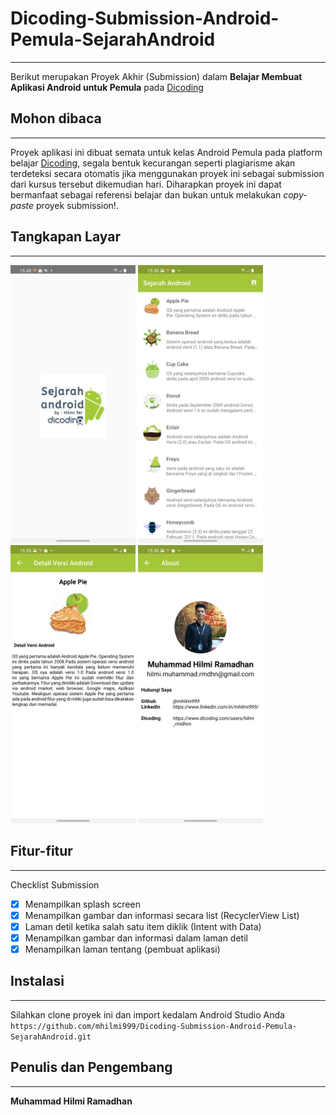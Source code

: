 # Dicoding-Submission-Android-Pemula-SejarahAndroid
---
Berikut merupakan Proyek Akhir (Submission) dalam **Belajar Membuat Aplikasi Android untuk Pemula** pada [Dicoding](https://www.dicoding.com/academies/51)
<br>

## Mohon dibaca
---
Proyek aplikasi ini dibuat semata untuk kelas Android Pemula pada platform belajar [Dicoding](https://www.dicoding.com/academies/51), segala bentuk kecurangan seperti plagiarisme akan terdeteksi secara otomatis jika menggunakan proyek ini sebagai submission dari kursus tersebut dikemudian hari. Diharapkan proyek ini dapat bermanfaat sebagai referensi belajar dan bukan untuk melakukan *copy-paste* proyek submission!.
<br>

## Tangkapan Layar
---
<img src="https://raw.githubusercontent.com/mhilmi999/Dicoding-Submission-Android-Pemula-SejarahAndroid/master/attachments/Screenshot_20210717-154957_Sejarah%20Android.jpg" width="200" alt="Splash Screen" />
<img src="https://github.com/mhilmi999/Dicoding-Submission-Android-Pemula-SejarahAndroid/blob/master/attachments/Screenshot_20210717-155004_Sejarah%20Android.jpg" width="200" alt="Home Screen" />
<img src="https://raw.githubusercontent.com/mhilmi999/Dicoding-Submission-Android-Pemula-SejarahAndroid/master/attachments/Screenshot_20210717-155009_Sejarah%20Android.jpg" width="200" alt="Detail Screen" />
<img src="https://raw.githubusercontent.com/mhilmi999/Dicoding-Submission-Android-Pemula-SejarahAndroid/master/attachments/Screenshot_20210717-155013_Sejarah%20Android.jpg" width="200" alt="About Screen"/>

## Fitur-fitur
---
Checklist Submission
- [x] Menampilkan splash screen
- [x] Menampilkan gambar dan informasi secara list (RecyclerView List)
- [x] Laman detil ketika salah satu item diklik (Intent with Data)
- [x] Menampilkan gambar dan informasi dalam laman detil
- [x] Menampilkan laman tentang (pembuat aplikasi)

## Instalasi
---
Silahkan clone proyek ini dan import kedalam Android Studio Anda\
```https://github.com/mhilmi999/Dicoding-Submission-Android-Pemula-SejarahAndroid.git```

## Penulis dan Pengembang
---
**Muhammad Hilmi Ramadhan**
